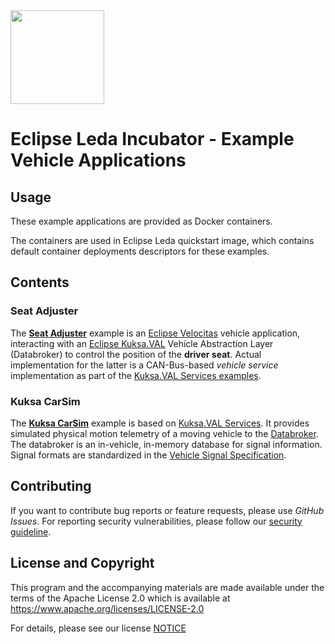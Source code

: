 <img src="https://eclipse-leda.github.io/leda/assets/eclipse-leda.png" height="150">

# Eclipse Leda Incubator - Example Vehicle Applications

## Usage

These example applications are provided as Docker containers.

The containers are used in Eclipse Leda quickstart image, which contains default container deployments descriptors for these examples.

## Contents

### Seat Adjuster

The **[Seat Adjuster](seat-adjuster/)** example is an [Eclipse Velocitas](https://github.com/eclipse-velocitas) vehicle application,
interacting with an [Eclipse Kuksa.VAL](https://github.com/eclipse/kuksa.val) Vehicle Abstraction Layer (Databroker)
to control the position of the **driver seat**. Actual implementation for the latter is a CAN-Bus-based *vehicle service* implementation
as part of the [Kuksa.VAL Services examples](https://github.com/eclipse/kuksa.val.services/tree/main/seat_service).

### Kuksa CarSim

The **[Kuksa CarSim](kuksa-carsim)** example is based on [Kuksa.VAL Services](https://github.com/eclipse/kuksa.val.services/tree/main).
It provides simulated physical motion telemetry of a moving vehicle to the [Databroker](https://github.com/eclipse/kuksa.val/tree/master/kuksa_databroker).
The databroker is an in-vehicle, in-memory database for signal information. Signal formats are standardized in the [Vehicle Signal Specification](https://github.com/COVESA/vehicle_signal_specification).

## Contributing

If you want to contribute bug reports or feature requests, please use *GitHub Issues*.
For reporting security vulnerabilities, please follow our [security guideline](https://eclipse-leda.github.io/leda/docs/project-info/security/).

## License and Copyright

This program and the accompanying materials are made available under the
terms of the Apache License 2.0 which is available at
https://www.apache.org/licenses/LICENSE-2.0

For details, please see our license [NOTICE](NOTICE.md)